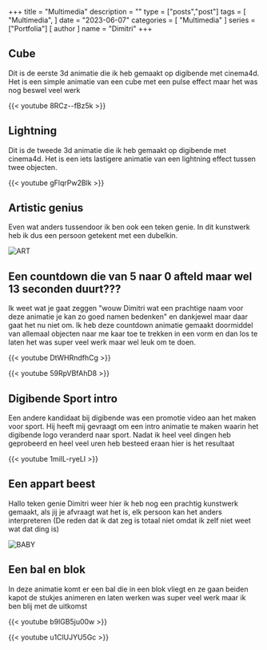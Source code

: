+++
title = "Multimedia"
description = ""
type = ["posts","post"]
tags = [
    "Multimedia",
]
date = "2023-06-07"
categories = [
    "Multimedia"
]
series = ["Portfolia"]
[ author ]
  name = "Dimitri"
+++


## Cube
Dit is de eerste 3d animatie die ik heb gemaakt op digibende met cinema4d.
Het is een simple animatie van een cube met een pulse effect maar het was nog beswel veel werk


{{< youtube 8RCz--fBz5k >}}


## Lightning
Dit is de tweede 3d animatie die ik heb gemaakt op digibende met cinema4d.
Het is een iets lastigere animatie van een lightning effect tussen twee objecten.


{{< youtube gFlqrPw2Blk >}}


## Artistic genius
Even wat anders tussendoor ik ben ook een teken genie.
In dit kunstwerk heb ik dus een persoon getekent met een dubelkin.

![ART](/images/ART.png)

 ## Een countdown die van 5 naar 0 afteld maar wel 13 seconden duurt???
 Ik weet wat je gaat zeggen "wouw Dimitri wat een prachtige naam voor deze animatie je kan zo goed namen bedenken" en dankjewel maar daar gaat het nu niet om.
 Ik heb deze countdown animatie gemaakt doormiddel van allemaal objecten naar me kaar toe te trekken in een vorm en dan los te laten het was super veel werk maar wel leuk om te doen.


{{< youtube DtWHRndfhCg >}}

{{< youtube 59RpVBfAhD8 >}}


 ## Digibende Sport intro
 Een andere kandidaat bij digibende was een promotie video aan het maken voor sport.
 Hij heeft mij gevraagt om een intro animatie te maken waarin het digibende logo veranderd naar sport.
 Nadat ik heel veel dingen heb geprobeerd en heel veel uren heb besteed eraan hier is het resultaat


{{< youtube 1miIL-ryeLI >}}


## Een appart beest
Hallo teken genie Dimitri weer hier ik heb nog een prachtig kunstwerk gemaakt, als jij je afvraagt wat het is, elk persoon kan het anders interpreteren (De reden dat ik dat zeg is totaal niet omdat ik zelf niet weet wat dat ding is)

![BABY](/images/BABY.png)

 ## Een bal en blok
 In deze animatie komt er een bal die in een blok vliegt en ze gaan beiden kapot de stukjes animeren en laten werken was super veel werk maar ik ben blij met de uitkomst


 {{< youtube b9lGB5ju00w >}}

 {{< youtube u1ClUJYU5Gc >}}

